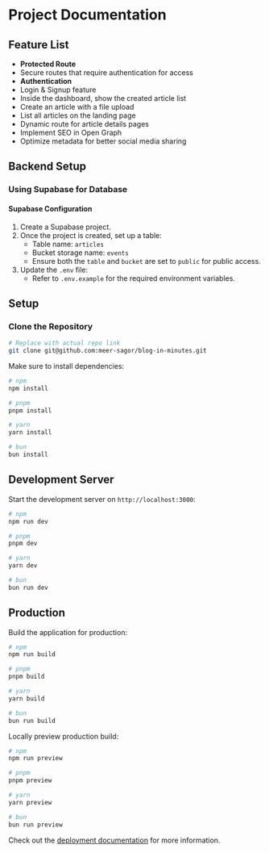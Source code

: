 # Project Documentation

## Feature List

- **Protected Route**
- Secure routes that require authentication for access
- **Authentication**
- Login & Signup feature
- Inside the dashboard, show the created article list
- Create an article with a file upload
- List all articles on the landing page
- Dynamic route for article details pages
- Implement SEO in Open Graph
- Optimize metadata for better social media sharing

## Backend Setup

### Using Supabase for Database

#### Supabase Configuration

1. Create a Supabase project.
2. Once the project is created, set up a table:
    - Table name: `articles`
    - Bucket storage name: `events`
    - Ensure both the `table` and `bucket` are set to `public` for public access.
3. Update the `.env` file:
    - Refer to `.env.example` for the required environment variables.

## Setup

### Clone the Repository

```sh
# Replace with actual repo link
git clone git@github.com:meer-sagor/blog-in-minutes.git
```

Make sure to install dependencies:

```bash
# npm
npm install

# pnpm
pnpm install

# yarn
yarn install

# bun
bun install
```

## Development Server

Start the development server on `http://localhost:3000`:

```bash
# npm
npm run dev

# pnpm
pnpm dev

# yarn
yarn dev

# bun
bun run dev
```

## Production

Build the application for production:

```bash
# npm
npm run build

# pnpm
pnpm build

# yarn
yarn build

# bun
bun run build
```

Locally preview production build:

```bash
# npm
npm run preview

# pnpm
pnpm preview

# yarn
yarn preview

# bun
bun run preview
```

Check out the [deployment documentation](https://nuxt.com/docs/getting-started/deployment) for more information.
